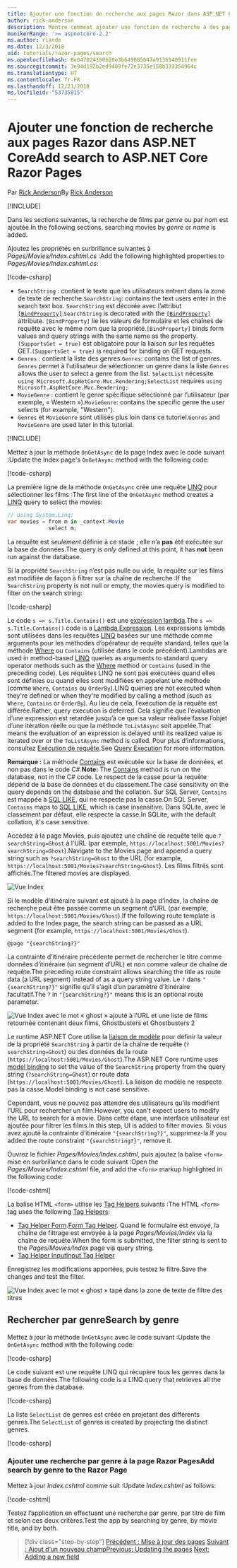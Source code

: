 ```yaml
---
title: Ajouter une fonction de recherche aux pages Razor dans ASP.NET Core
author: rick-anderson
description: Montre comment ajouter une fonction de recherche à des pages Razor dans ASP.NET Core MVC
monikerRange: '>= aspnetcore-2.2'
ms.author: riande
ms.date: 12/3/2018
uid: tutorials/razor-pages/search
ms.openlocfilehash: 8e047024180b20e3b649085647a9136140911fee
ms.sourcegitcommit: 3e94d192b2ed9409fe72e3735e158b333354964c
ms.translationtype: HT
ms.contentlocale: fr-FR
ms.lasthandoff: 12/21/2018
ms.locfileid: "53735815"
---
```

# <a name="add-search-to-aspnet-core-razor-pages"></a><span data-ttu-id="859cf-103">Ajouter une fonction de recherche aux pages Razor dans ASP.NET Core</span><span class="sxs-lookup"><span data-stu-id="859cf-103">Add search to ASP.NET Core Razor Pages</span></span>

<span data-ttu-id="859cf-104">Par [Rick Anderson](https://twitter.com/RickAndMSFT)</span><span class="sxs-lookup"><span data-stu-id="859cf-104">By [Rick Anderson](https://twitter.com/RickAndMSFT)</span></span>

[!INCLUDE[](~/includes/rp/download.md)]

<span data-ttu-id="859cf-105">Dans les sections suivantes, la recherche de films par *genre* ou par *nom* est ajoutée.</span><span class="sxs-lookup"><span data-stu-id="859cf-105">In the following sections, searching movies by *genre* or *name* is added.</span></span>

<span data-ttu-id="859cf-106">Ajoutez les propriétés en surbrillance suivantes à *Pages/Movies/Index.cshtml.cs* :</span><span class="sxs-lookup"><span data-stu-id="859cf-106">Add the following highlighted properties to *Pages/Movies/Index.cshtml.cs*:</span></span>

[!code-csharp[](razor-pages-start/sample/RazorPagesMovie22/Pages/Movies/Index.cshtml.cs?name=snippet_newProps&highlight=11-999)]

* <span data-ttu-id="859cf-107">`SearchString` : contient le texte que les utilisateurs entrent dans la zone de texte de recherche.</span><span class="sxs-lookup"><span data-stu-id="859cf-107">`SearchString`: contains the text users enter in the search text box.</span></span> <span data-ttu-id="859cf-108">`SearchString` est décorée avec l’attribut [`[BindProperty]`](/dotnet/api/microsoft.aspnetcore.mvc.bindpropertyattribute).</span><span class="sxs-lookup"><span data-stu-id="859cf-108">`SearchString` is decorated with the [`[BindProperty]`](/dotnet/api/microsoft.aspnetcore.mvc.bindpropertyattribute) attribute.</span></span> <span data-ttu-id="859cf-109">`[BindProperty]` lie les valeurs de formulaire et les chaînes de requête avec le même nom que la propriété.</span><span class="sxs-lookup"><span data-stu-id="859cf-109">`[BindProperty]` binds form values and query strings with the same name as the property.</span></span> <span data-ttu-id="859cf-110">`(SupportsGet = true)` est obligatoire pour la liaison sur les requêtes GET.</span><span class="sxs-lookup"><span data-stu-id="859cf-110">`(SupportsGet = true)` is required for binding on GET requests.</span></span>
* <span data-ttu-id="859cf-111">`Genres` : contient la liste des genres.</span><span class="sxs-lookup"><span data-stu-id="859cf-111">`Genres`: contains the list of genres.</span></span> <span data-ttu-id="859cf-112">`Genres` permet à l’utilisateur de sélectionner un genre dans la liste.</span><span class="sxs-lookup"><span data-stu-id="859cf-112">`Genres` allows the user to select a genre from the list.</span></span> <span data-ttu-id="859cf-113">`SelectList` nécessite `using Microsoft.AspNetCore.Mvc.Rendering;`</span><span class="sxs-lookup"><span data-stu-id="859cf-113">`SelectList` requires `using Microsoft.AspNetCore.Mvc.Rendering;`</span></span>
* <span data-ttu-id="859cf-114">`MovieGenre` : contient le genre spécifique sélectionné par l’utilisateur (par exemple, « Western »).</span><span class="sxs-lookup"><span data-stu-id="859cf-114">`MovieGenre`: contains the specific genre the user selects (for example, "Western").</span></span>
* <span data-ttu-id="859cf-115">`Genres` et `MovieGenre` sont utilisés plus loin dans ce tutoriel.</span><span class="sxs-lookup"><span data-stu-id="859cf-115">`Genres` and `MovieGenre` are used later in this tutorial.</span></span>

[!INCLUDE[](~/includes/bind-get.md)]

<span data-ttu-id="859cf-116">Mettez à jour la méthode `OnGetAsync` de la page Index avec le code suivant :</span><span class="sxs-lookup"><span data-stu-id="859cf-116">Update the Index page's `OnGetAsync` method with the following code:</span></span>

[!code-csharp[](razor-pages-start/sample/RazorPagesMovie22/Pages/Movies/Index.cshtml.cs?name=snippet_1stSearch)]

<span data-ttu-id="859cf-117">La première ligne de la méthode `OnGetAsync` crée une requête [LINQ](/dotnet/csharp/programming-guide/concepts/linq/) pour sélectionner les films :</span><span class="sxs-lookup"><span data-stu-id="859cf-117">The first line of the `OnGetAsync` method creates a [LINQ](/dotnet/csharp/programming-guide/concepts/linq/) query to select the movies:</span></span>

```csharp
// using System.Linq;
var movies = from m in _context.Movie
             select m;
```

<span data-ttu-id="859cf-118">La requête est *seulement* définie à ce stade ; elle n’a **pas** été exécutée sur la base de données.</span><span class="sxs-lookup"><span data-stu-id="859cf-118">The query is *only* defined at this point, it has **not** been run against the database.</span></span>

<span data-ttu-id="859cf-119">Si la propriété `SearchString` n’est pas nulle ou vide, la requête sur les films est modifiée de façon à filtrer sur la chaîne de recherche :</span><span class="sxs-lookup"><span data-stu-id="859cf-119">If the `SearchString` property is not null or empty, the movies query is modified to filter on the search string:</span></span>

[!code-csharp[](razor-pages-start/sample/RazorPagesMovie22/Pages/Movies/Index.cshtml.cs?name=snippet_SearchNull)]

<span data-ttu-id="859cf-120">Le code `s => s.Title.Contains()` est une [expression lambda](/dotnet/csharp/programming-guide/statements-expressions-operators/lambda-expressions).</span><span class="sxs-lookup"><span data-stu-id="859cf-120">The `s => s.Title.Contains()` code is a [Lambda Expression](/dotnet/csharp/programming-guide/statements-expressions-operators/lambda-expressions).</span></span> <span data-ttu-id="859cf-121">Les expressions lambda sont utilisées dans les requêtes [LINQ](/dotnet/csharp/programming-guide/concepts/linq/) basées sur une méthode comme arguments pour les méthodes d’opérateur de requête standard, telles que la méthode [Where](/dotnet/csharp/programming-guide/concepts/linq/query-syntax-and-method-syntax-in-linq) ou `Contains` (utilisée dans le code précédent).</span><span class="sxs-lookup"><span data-stu-id="859cf-121">Lambdas are used in method-based [LINQ](/dotnet/csharp/programming-guide/concepts/linq/) queries as arguments to standard query operator methods such as the [Where](/dotnet/csharp/programming-guide/concepts/linq/query-syntax-and-method-syntax-in-linq) method or `Contains` (used in the preceding code).</span></span> <span data-ttu-id="859cf-122">Les requêtes LINQ ne sont pas exécutées quand elles sont définies ou quand elles sont modifiées en appelant une méthode (comme `Where`, `Contains` ou `OrderBy`).</span><span class="sxs-lookup"><span data-stu-id="859cf-122">LINQ queries are not executed when they're defined or when they're modified by calling a method (such as `Where`, `Contains`  or `OrderBy`).</span></span> <span data-ttu-id="859cf-123">Au lieu de cela, l’exécution de la requête est différée.</span><span class="sxs-lookup"><span data-stu-id="859cf-123">Rather, query execution is deferred.</span></span> <span data-ttu-id="859cf-124">Cela signifie que l’évaluation d’une expression est retardée jusqu’à ce que sa valeur réalisée fasse l’objet d’une itération réelle ou que la méthode `ToListAsync` soit appelée.</span><span class="sxs-lookup"><span data-stu-id="859cf-124">That means the evaluation of an expression is delayed until its realized value is iterated over or the `ToListAsync` method is called.</span></span> <span data-ttu-id="859cf-125">Pour plus d’informations, consultez [Exécution de requête](/dotnet/framework/data/adonet/ef/language-reference/query-execution).</span><span class="sxs-lookup"><span data-stu-id="859cf-125">See [Query Execution](/dotnet/framework/data/adonet/ef/language-reference/query-execution) for more information.</span></span>

<span data-ttu-id="859cf-126">**Remarque :** La méthode [Contains](/dotnet/api/system.data.objects.dataclasses.entitycollection-1.contains) est exécutée sur la base de données, et non pas dans le code C#.</span><span class="sxs-lookup"><span data-stu-id="859cf-126">**Note:** The [Contains](/dotnet/api/system.data.objects.dataclasses.entitycollection-1.contains) method is run on the database, not in the C# code.</span></span> <span data-ttu-id="859cf-127">Le respect de la casse pour la requête dépend de la base de données et du classement.</span><span class="sxs-lookup"><span data-stu-id="859cf-127">The case sensitivity on the query depends on the database and the collation.</span></span> <span data-ttu-id="859cf-128">Sur SQL Server, `Contains` est mappée à [SQL LIKE](/sql/t-sql/language-elements/like-transact-sql), qui ne respecte pas la casse.</span><span class="sxs-lookup"><span data-stu-id="859cf-128">On SQL Server, `Contains` maps to [SQL LIKE](/sql/t-sql/language-elements/like-transact-sql), which is case insensitive.</span></span> <span data-ttu-id="859cf-129">Dans SQLite, avec le classement par défaut, elle respecte la casse.</span><span class="sxs-lookup"><span data-stu-id="859cf-129">In SQLite, with the default collation, it's case sensitive.</span></span>

<span data-ttu-id="859cf-130">Accédez à la page Movies, puis ajoutez une chaîne de requête telle que `?searchString=Ghost` à l’URL (par exemple, `https://localhost:5001/Movies?searchString=Ghost`).</span><span class="sxs-lookup"><span data-stu-id="859cf-130">Navigate to the Movies page and append a query string such as `?searchString=Ghost` to the URL (for example, `https://localhost:5001/Movies?searchString=Ghost`).</span></span> <span data-ttu-id="859cf-131">Les films filtrés sont affichés.</span><span class="sxs-lookup"><span data-stu-id="859cf-131">The filtered movies are displayed.</span></span>

![Vue Index](search/_static/ghost.png)

<span data-ttu-id="859cf-133">Si le modèle d’itinéraire suivant est ajouté à la page d’index, la chaîne de recherche peut être passée comme un segment d’URL (par exemple, `https://localhost:5001/Movies/Ghost`).</span><span class="sxs-lookup"><span data-stu-id="859cf-133">If the following route template is added to the Index page, the search string can be passed as a URL segment (for example, `https://localhost:5001/Movies/Ghost`).</span></span>

```cshtml
@page "{searchString?}"
```

<span data-ttu-id="859cf-134">La contrainte d’itinéraire précédente permet de rechercher le titre comme données d’itinéraire (un segment d’URL) et non comme valeur de chaîne de requête.</span><span class="sxs-lookup"><span data-stu-id="859cf-134">The preceding route constraint allows searching the title as route data (a URL segment) instead of as a query string value.</span></span>  <span data-ttu-id="859cf-135">Le `?` dans `"{searchString?}"` signifie qu’il s’agit d’un paramètre d’itinéraire facultatif.</span><span class="sxs-lookup"><span data-stu-id="859cf-135">The `?` in `"{searchString?}"` means this is an optional route parameter.</span></span>

![Vue Index avec le mot « ghost » ajouté à l’URL et une liste de films retournée contenant deux films, Ghostbusters et Ghostbusters 2](search/_static/g2.png)

<span data-ttu-id="859cf-137">Le runtime ASP.NET Core utilise la [liaison de modèle](xref:mvc/models/model-binding) pour définir la valeur de la propriété `SearchString` à partir de la chaîne de requête (`?searchString=Ghost`) ou des données de la route (`https://localhost:5001/Movies/Ghost`).</span><span class="sxs-lookup"><span data-stu-id="859cf-137">The ASP.NET Core runtime uses [model binding](xref:mvc/models/model-binding) to set the value of the `SearchString` property from the query string (`?searchString=Ghost`) or route data (`https://localhost:5001/Movies/Ghost`).</span></span> <span data-ttu-id="859cf-138">La liaison de modèle ne respecte pas la casse.</span><span class="sxs-lookup"><span data-stu-id="859cf-138">Model binding is not case sensitive.</span></span>

<span data-ttu-id="859cf-139">Cependant, vous ne pouvez pas attendre des utilisateurs qu’ils modifient l’URL pour rechercher un film.</span><span class="sxs-lookup"><span data-stu-id="859cf-139">However, you can't expect users to modify the URL to search for a movie.</span></span> <span data-ttu-id="859cf-140">Dans cette étape, une interface utilisateur est ajoutée pour filtrer les films.</span><span class="sxs-lookup"><span data-stu-id="859cf-140">In this step, UI is added to filter movies.</span></span> <span data-ttu-id="859cf-141">Si vous avez ajouté la contrainte d’itinéraire `"{searchString?}"`, supprimez-la.</span><span class="sxs-lookup"><span data-stu-id="859cf-141">If you added the route constraint `"{searchString?}"`, remove it.</span></span>

<span data-ttu-id="859cf-142">Ouvrez le fichier *Pages/Movies/Index.cshtml*, puis ajoutez la balise `<form>` mise en surbrillance dans le code suivant :</span><span class="sxs-lookup"><span data-stu-id="859cf-142">Open the *Pages/Movies/Index.cshtml* file, and add the `<form>` markup highlighted in the following code:</span></span>

[!code-cshtml[](razor-pages-start/sample/RazorPagesMovie22/Pages/Movies/Index2.cshtml?highlight=14-19&range=1-22)]

<span data-ttu-id="859cf-143">La balise HTML `<form>` utilise les [Tag Helpers](xref:mvc/views/tag-helpers/intro) suivants :</span><span class="sxs-lookup"><span data-stu-id="859cf-143">The HTML `<form>` tag uses the following [Tag Helpers](xref:mvc/views/tag-helpers/intro):</span></span>

* <span data-ttu-id="859cf-144">[Tag Helper Form](xref:mvc/views/working-with-forms#the-form-tag-helper).</span><span class="sxs-lookup"><span data-stu-id="859cf-144">[Form Tag Helper](xref:mvc/views/working-with-forms#the-form-tag-helper).</span></span> <span data-ttu-id="859cf-145">Quand le formulaire est envoyé, la chaîne de filtrage est envoyée à la page *Pages/Movies/Index* via la chaîne de requête.</span><span class="sxs-lookup"><span data-stu-id="859cf-145">When the form is submitted, the filter string is sent to the *Pages/Movies/Index* page via query string.</span></span>
* [<span data-ttu-id="859cf-146">Tag Helper Input</span><span class="sxs-lookup"><span data-stu-id="859cf-146">Input Tag Helper</span></span>](xref:mvc/views/working-with-forms#the-input-tag-helper)

<span data-ttu-id="859cf-147">Enregistrez les modifications apportées, puis testez le filtre.</span><span class="sxs-lookup"><span data-stu-id="859cf-147">Save the changes and test the filter.</span></span>

![Vue Index avec le mot « ghost » tapé dans la zone de texte de filtre des titres](search/_static/filter.png)

## <a name="search-by-genre"></a><span data-ttu-id="859cf-149">Rechercher par genre</span><span class="sxs-lookup"><span data-stu-id="859cf-149">Search by genre</span></span>

<span data-ttu-id="859cf-150">Mettez à jour la méthode `OnGetAsync` avec le code suivant :</span><span class="sxs-lookup"><span data-stu-id="859cf-150">Update the `OnGetAsync` method with the following code:</span></span>

[!code-csharp[](razor-pages-start/sample/RazorPagesMovie22/Pages/Movies/Index.cshtml.cs?name=snippet_SearchGenre)]

<span data-ttu-id="859cf-151">Le code suivant est une requête LINQ qui récupère tous les genres dans la base de données.</span><span class="sxs-lookup"><span data-stu-id="859cf-151">The following code is a LINQ query that retrieves all the genres from the database.</span></span>

[!code-csharp[](razor-pages-start/sample/RazorPagesMovie22/Pages/Movies/Index.cshtml.cs?name=snippet_LINQ)]

<span data-ttu-id="859cf-152">La liste `SelectList` de genres est créée en projetant des différents genres.</span><span class="sxs-lookup"><span data-stu-id="859cf-152">The `SelectList` of genres is created by projecting the distinct genres.</span></span>

[!code-csharp[](razor-pages-start/sample/RazorPagesMovie22/Pages/Movies/Index.cshtml.cs?name=snippet_SelectList)]

### <a name="add-search-by-genre-to-the-razor-page"></a><span data-ttu-id="859cf-153">Ajouter une recherche par genre à la page Razor Pages</span><span class="sxs-lookup"><span data-stu-id="859cf-153">Add search by genre to the Razor Page</span></span>

<span data-ttu-id="859cf-154">Mettez à jour *Index.cshtml* comme suit :</span><span class="sxs-lookup"><span data-stu-id="859cf-154">Update *Index.cshtml* as follows:</span></span>

[!code-cshtml[](razor-pages-start/sample/RazorPagesMovie22/Pages/Movies/IndexFormGenreNoRating.cshtml?highlight=16-18&range=1-26)]

<span data-ttu-id="859cf-155">Testez l’application en effectuant une recherche par genre, par titre de film et selon ces deux critères.</span><span class="sxs-lookup"><span data-stu-id="859cf-155">Test the app by searching by genre, by movie title, and by both.</span></span>

> [!div class="step-by-step"]
> <span data-ttu-id="859cf-156">[Précédent : Mise à jour des pages](xref:tutorials/razor-pages/da1)
> [Suivant : Ajout d’un nouveau champ](xref:tutorials/razor-pages/new-field)</span><span class="sxs-lookup"><span data-stu-id="859cf-156">[Previous: Updating the pages](xref:tutorials/razor-pages/da1)
[Next: Adding a new field](xref:tutorials/razor-pages/new-field)</span></span>
